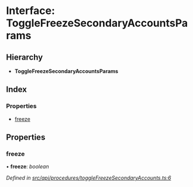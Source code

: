 # Interface: ToggleFreezeSecondaryAccountsParams

## Hierarchy

* **ToggleFreezeSecondaryAccountsParams**

## Index

### Properties

* [freeze](togglefreezesecondaryaccountsparams.md#freeze)

## Properties

###  freeze

• **freeze**: *boolean*

*Defined in [src/api/procedures/toggleFreezeSecondaryAccounts.ts:6](https://github.com/PolymathNetwork/polymesh-sdk/blob/38ee8078/src/api/procedures/toggleFreezeSecondaryAccounts.ts#L6)*
